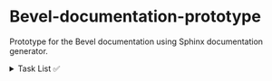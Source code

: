 # Bevel-documentation-prototype
Prototype for the Bevel documentation using Sphinx documentation generator.

<details>
  <summary> Task List ✅</summary>
  
  - [ ] Understand the project Bevel concept
  - [ ] Generate existing readthedocs architecture
  - [ ] Create the new design
  - [ ] Try Bevel Tutorials
  
</details>

